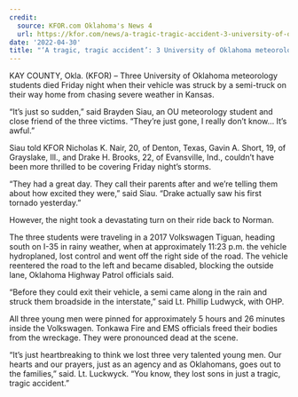 ```yaml
---
credit:
  source: KFOR.com Oklahoma's News 4
  url: https://kfor.com/news/a-tragic-tragic-accident-3-university-of-oklahoma-meteorology-students-killed-in-crash-with-semi-truck/
date: '2022-04-30'
title: "‘A tragic, tragic accident’: 3 University of Oklahoma meteorology students killed in crash with semi-truck"
---
```

KAY COUNTY, Okla. (KFOR) – Three University of Oklahoma meteorology students died Friday night when their vehicle was struck by a semi-truck on their way home from chasing severe weather in Kansas.

“It’s just so sudden,” said Brayden Siau, an OU meteorology student and close friend of the three victims. “They’re just gone, I really don’t know… It’s awful.”

Siau told KFOR Nicholas K. Nair, 20, of Denton, Texas, Gavin A. Short, 19, of Grayslake, Ill., and Drake H. Brooks, 22, of Evansville, Ind., couldn’t have been more thrilled to be covering Friday night’s storms.

“They had a great day. They call their parents after and we’re telling them about how excited they were,” said Siau. “Drake actually saw his first tornado yesterday.”

However, the night took a devastating turn on their ride back to Norman.

The three students were traveling in a 2017 Volkswagen Tiguan, heading south on I-35 in rainy weather, when at approximately 11:23 p.m. the vehicle hydroplaned, lost control and went off the right side of the road. The vehicle reentered the road to the left and became disabled, blocking the outside lane, Oklahoma Highway Patrol officials said.

“Before they could exit their vehicle, a semi came along in the rain and struck them broadside in the interstate,” said Lt. Phillip Ludwyck, with OHP.

All three young men were pinned for approximately 5 hours and 26 minutes inside the Volkswagen. Tonkawa Fire and EMS officials freed their bodies from the wreckage. They were pronounced dead at the scene.

“It’s just heartbreaking to think we lost three very talented young men. Our hearts and our prayers, just as an agency and as Oklahomans, goes out to the families,” said. Lt. Luckwyck. “You know, they lost sons in just a tragic, tragic accident.”
